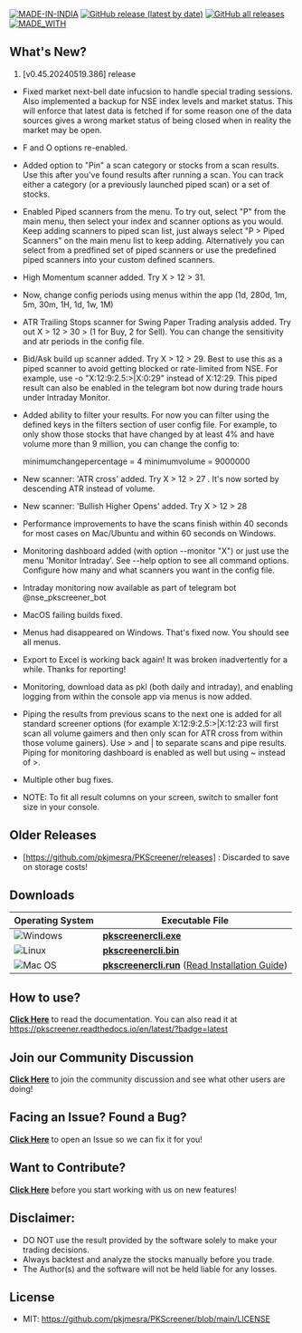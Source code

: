 [![MADE-IN-INDIA](https://img.shields.io/badge/MADE%20WITH%20%E2%9D%A4%20IN-INDIA-orange?style=for-the-badge)](https://en.wikipedia.org/wiki/India) [![GitHub release (latest by date)](https://img.shields.io/github/v/release/pkjmesra/PKScreener?style=for-the-badge)](#) [![GitHub all releases](https://img.shields.io/github/downloads/pkjmesra/PKScreener/total?color=Green&label=Downloads&style=for-the-badge)](#) [![MADE_WITH](https://img.shields.io/badge/BUILT%20USING-PYTHON-yellow?style=for-the-badge&logo=python&logoColor=yellow)](https://www.python.org/)

## What's New?
1. [v0.45.20240519.386] release
* Fixed market next-bell date infucsion to handle special trading sessions. Also implemented a backup for NSE index levels and market status. This will enforce that latest data is fetched if for some reason one of the data sources gives a wrong market status of being closed when in reality the market may be open.
* F and O options re-enabled.
* Added option to "Pin" a scan category or stocks from a scan results. Use this after you've found results after running a scan. You can track either a category (or a previously launched piped scan) or a set of stocks.
* Enabled Piped scanners from the menu. To try out, select "P" from the main menu, then select your index and scanner options as you would. Keep adding scanners to piped scan list, just always select "P > Piped Scanners" on the main menu list to keep adding. Alternatively you can select from a predfined set of piped scanners or use the predefined piped scanners into your custom defined scanners.
* High Momentum scanner added. Try X > 12 > 31.
* Now, change config periods using menus within the app (1d, 280d, 1m, 5m, 30m, 1H, 1d, 1w, 1M)
* ATR Trailing Stops scanner for Swing Paper Trading analysis added. Try out X > 12 > 30 > (1 for Buy, 2 for Sell). You can change the sensitivity and atr periods in the config file.
* Bid/Ask build up scanner added. Try X > 12 > 29. Best to use this as a piped scanner to avoid getting blocked or rate-limited from NSE. For example, use -o "X:12:9:2.5:>|X:0:29" instead of X:12:29. This piped result can also be enabled in the telegram bot now during trade hours under Intraday Monitor.
* Added ability to filter your results. For now you can filter using the defined keys in the filters section of user config file. For example, to only show those stocks that have changed by at least 4% and have volume more than 9 million, you can change the config to:

  minimumchangepercentage = 4
  minimumvolume = 9000000

* New scanner: 'ATR cross' added. Try X > 12 > 27 . It's now sorted by descending ATR instead of volume.
* New scanner: 'Bullish Higher Opens' added. Try X > 12 > 28
* Performance improvements to have the scans finish within 40 seconds for most cases on Mac/Ubuntu and within 60 seconds on Windows.
* Monitoring dashboard added (with option --monitor "X") or just use the menu 'Monitor Intraday'. See --help option to see all command options. Configure how many and what scanners you want in the config file.
* Intraday monitoring now available as part of telegram bot @nse_pkscreener_bot
* MacOS failing builds fixed.
* Menus had disappeared on Windows. That's fixed now. You should see all menus.
* Export to Excel is working back again! It was broken inadvertently for a while. Thanks for reporting!
* Monitoring, download data as pkl (both daily and intraday), and enabling logging from within the console app via menus is now added.
* Piping the results from previous scans to the next one is added for all standard screener options (for example X:12:9:2.5:>|X:12:23 will first scan all volume gaimers and then only scan for ATR cross from within those volume gainers). Use > and | to separate scans and pipe results. Piping for monitoring dashboard is enabled as well but using ~ instead of >.
* Multiple other bug fixes.
* NOTE: To fit all result columns on your screen, switch to smaller font size in your console.

## Older Releases
* [https://github.com/pkjmesra/PKScreener/releases] : Discarded to save on storage costs!

## Downloads
| Operating System                                                                                         | Executable File                                                                                                                                                                                                               |
| -------------------------------------------------------------------------------------------------------- | ----------------------------------------------------------------------------------------------------------------------------------------------------------------------------------------------------------------------------- |
| ![Windows](https://img.shields.io/badge/Windows-0078D6?style=for-the-badge&logo=windows&logoColor=white) | **[pkscreenercli.exe](https://github.com/pkjmesra/PKScreener/releases/download/0.44.20240503.326/pkscreenercli.exe)**                                                                                                         |
| ![Linux](https://img.shields.io/badge/Linux-FCC624?style=for-the-badge&logo=linux&logoColor=black)       | **[pkscreenercli.bin](https://github.com/pkjmesra/PKScreener/releases/download/0.44.20240503.326/pkscreenercli.bin)**                                                                                                         |
| ![Mac OS](https://img.shields.io/badge/mac%20os-D3D3D3?style=for-the-badge&logo=apple&logoColor=000000)  | **[pkscreenercli.run](https://github.com/pkjmesra/PKScreener/releases/download/0.44.20240503.326/pkscreenercli.run)** ([Read Installation Guide](https://github.com/pkjmesra/PKScreener/blob/main/INSTALLATION.md#for-macos)) |

## How to use?

[**Click Here**](https://github.com/pkjmesra/PKScreener) to read the documentation. You can also read it at https://pkscreener.readthedocs.io/en/latest/?badge=latest

## Join our Community Discussion

[**Click Here**](https://github.com/pkjmesra/PKScreener/discussions) to join the community discussion and see what other users are doing!

## Facing an Issue? Found a Bug?

[**Click Here**](https://github.com/pkjmesra/PKScreener/issues/new/choose) to open an Issue so we can fix it for you!

## Want to Contribute?

[**Click Here**](https://github.com/pkjmesra/PKScreener/blob/main/CONTRIBUTING.md) before you start working with us on new features!

## Disclaimer:
* DO NOT use the result provided by the software solely to make your trading decisions.
* Always backtest and analyze the stocks manually before you trade.
* The Author(s) and the software will not be held liable for any losses.

## License
* MIT: https://github.com/pkjmesra/PKScreener/blob/main/LICENSE
